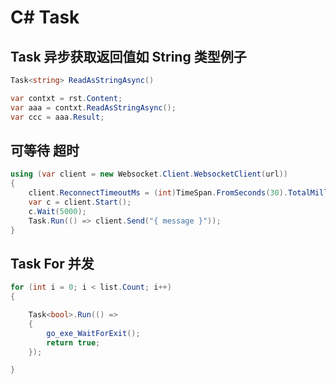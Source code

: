 # C# Task

## Task 异步获取返回值如 String 类型例子

```c#
Task<string> ReadAsStringAsync()

var contxt = rst.Content;
var aaa = contxt.ReadAsStringAsync();
var ccc = aaa.Result;
```

## 可等待 超时

```c#
using (var client = new Websocket.Client.WebsocketClient(url))
{
    client.ReconnectTimeoutMs = (int)TimeSpan.FromSeconds(30).TotalMilliseconds;
    var c = client.Start();
    c.Wait(5000);
    Task.Run(() => client.Send("{ message }"));
}
```

## Task For 并发

```c#
for (int i = 0; i < list.Count; i++)
{

    Task<bool>.Run(() =>
    {
        go_exe_WaitForExit();
        return true;
    });

}
```
